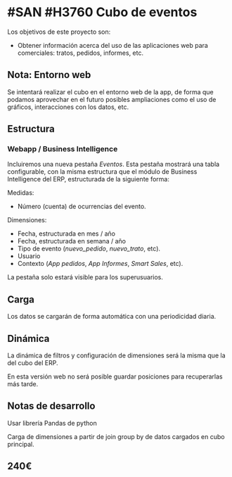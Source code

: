 # #SAN #H3760 Cubo de eventos

Los objetivos de este proyecto son:
* Obtener información acerca del uso de las aplicaciones web para comerciales: tratos, pedidos, informes, etc.

## Nota: Entorno web
Se intentará realizar el cubo en el entorno web de la app, de forma que podamos aprovechar en el futuro posibles ampliaciones como el uso de gráficos, interacciones con los datos, etc.

## Estructura

### Webapp / Business Intelligence
Incluiremos una nueva pestaña _Eventos_. Esta pestaña mostrará una tabla configurable, con la misma estructura que el módulo de Business Intelligence del ERP, estructurada de la siguiente forma:

Medidas:
* Número (cuenta) de ocurrencias del evento. 

Dimensiones:
* Fecha, estructurada en mes / año
* Fecha, estructurada en semana / año
* Tipo de evento (_nuevo_pedido_, _nuevo_trato_, etc).
* Usuario
* Contexto (_App pedidos_, _App Informes_, _Smart Sales_, etc).

La pestaña solo estará visible para los superusuarios.

## Carga
Los datos se cargarán de forma automática con una periodicidad diaria.

## Dinámica
La dinámica de filtros y configuración de dimensiones será la misma que la del cubo del ERP.

En esta versión web no será posible guardar posiciones para recuperarlas más tarde.

## Notas de desarrollo
Usar librería Pandas de python

Carga de dimensiones a partir de join group by de datos cargados en cubo principal.

## 240€